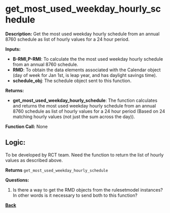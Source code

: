 # get_most_used_weekday_hourly_schedule

**Description:** Get the most used weekday hourly schedule from an annual 8760 schedule as list of hourly values for a 24 hour period.

**Inputs:**  
- **B-RMI,P-RMI**: To calculate the the most used weekday hourly schedule from an annual 8760 schedule.   
- **RMD**: To obtain the data elements associated with the Calendar object (day of week for Jan 1st, is leap year, and has daylight savings time). 
- **schedule_obj**: The schedule object sent to this function.  

**Returns:**  
- **get_most_used_weekday_hourly_schedule**: The function calculates and returns the most used weekday hourly schedule from an annual 8760 schedule as list of hourly values for a 24 hour period (Based on 24 matching hourly values (not just the sum across the day)).
 
**Function Call:**  None

## Logic:    
To be developed by RCT team. Need the function to return the list of hourly values as described above.  

**Returns** `get_most_used_weekday_hourly_schedule`  

**Questions:**  
1. Is there a way to get the RMD objects from the rulesetmodel instances? In other words is it necessary to send both to this function?

**[Back](../_toc.md)**
